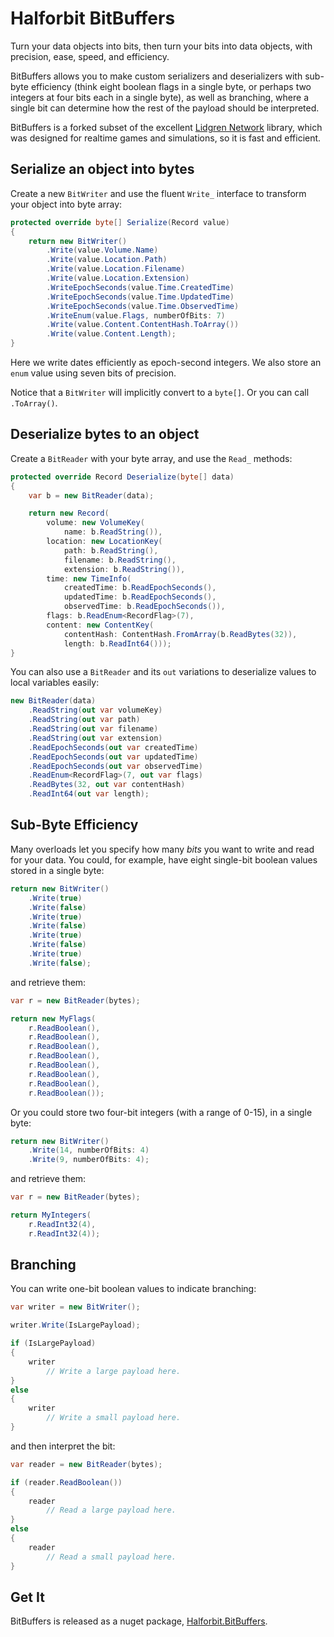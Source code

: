 # Halforbit BitBuffers

Turn your data objects into bits, then turn your bits into data objects, with precision, ease, speed, and efficiency. 

BitBuffers allows you to make custom serializers and deserializers with sub-byte efficiency (think eight boolean flags in a single byte, or perhaps two integers at four bits each in a single byte), as well as branching, where a single bit can determine how the rest of the payload should be interpreted. 

BitBuffers is a forked subset of the excellent [Lidgren Network](https://github.com/lidgren/lidgren-network-gen3) library, which was designed for realtime games and simulations, so it is fast and efficient.

## Serialize an object into bytes

Create a new `BitWriter` and use the fluent `Write_` interface to transform your object into byte array:

```cs
protected override byte[] Serialize(Record value)
{
    return new BitWriter()
        .Write(value.Volume.Name)
        .Write(value.Location.Path)
        .Write(value.Location.Filename)
        .Write(value.Location.Extension)
        .WriteEpochSeconds(value.Time.CreatedTime)
        .WriteEpochSeconds(value.Time.UpdatedTime)
        .WriteEpochSeconds(value.Time.ObservedTime)
        .WriteEnum(value.Flags, numberOfBits: 7)
        .Write(value.Content.ContentHash.ToArray())
        .Write(value.Content.Length);
}
```

Here we write dates efficiently as epoch-second integers. We also store an `enum` value using seven bits of precision.

Notice that a `BitWriter` will implicitly convert to a `byte[]`. Or you can call `.ToArray()`.

## Deserialize bytes to an object

Create a `BitReader` with your byte array, and use the `Read_` methods:

```cs
protected override Record Deserialize(byte[] data)
{
    var b = new BitReader(data);

    return new Record(
        volume: new VolumeKey(
            name: b.ReadString()),
        location: new LocationKey(
            path: b.ReadString(),
            filename: b.ReadString(),
            extension: b.ReadString()),
        time: new TimeInfo(
            createdTime: b.ReadEpochSeconds(),
            updatedTime: b.ReadEpochSeconds(),
            observedTime: b.ReadEpochSeconds()),
        flags: b.ReadEnum<RecordFlag>(7),
        content: new ContentKey(
            contentHash: ContentHash.FromArray(b.ReadBytes(32)),
            length: b.ReadInt64()));
}
```

You can also use a `BitReader` and its `out` variations to deserialize values to local variables easily:

```cs
new BitReader(data)
    .ReadString(out var volumeKey)
    .ReadString(out var path)
    .ReadString(out var filename)
    .ReadString(out var extension)
    .ReadEpochSeconds(out var createdTime)
    .ReadEpochSeconds(out var updatedTime)
    .ReadEpochSeconds(out var observedTime)
    .ReadEnum<RecordFlag>(7, out var flags)
    .ReadBytes(32, out var contentHash)
    .ReadInt64(out var length);
```

## Sub-Byte Efficiency

Many overloads let you specify how many _bits_ you want to write and read for your data. You could, for example, have eight single-bit boolean values stored in a single byte:

```cs
return new BitWriter()
    .Write(true)
    .Write(false)
    .Write(true)
    .Write(false)
    .Write(true)
    .Write(false)
    .Write(true)
    .Write(false);
```

and retrieve them:

```cs
var r = new BitReader(bytes);

return new MyFlags(
    r.ReadBoolean(),
    r.ReadBoolean(),
    r.ReadBoolean(),
    r.ReadBoolean(),
    r.ReadBoolean(),
    r.ReadBoolean(),
    r.ReadBoolean(),
    r.ReadBoolean());
```

Or you could store two four-bit integers (with a range of 0-15), in a single byte:

```cs
return new BitWriter()
    .Write(14, numberOfBits: 4)
    .Write(9, numberOfBits: 4);
```

and retrieve them:

```cs
var r = new BitReader(bytes);

return MyIntegers(
    r.ReadInt32(4),
    r.ReadInt32(4));
```

## Branching

You can write one-bit boolean values to indicate branching:

```cs
var writer = new BitWriter();

writer.Write(IsLargePayload);

if (IsLargePayload)
{
    writer
        // Write a large payload here.
}
else
{
    writer
        // Write a small payload here.
}
```

and then interpret the bit:

```cs
var reader = new BitReader(bytes);

if (reader.ReadBoolean())
{
    reader
        // Read a large payload here.
}
else
{
    reader
        // Read a small payload here.
}
```

## Get It

BitBuffers is released as a nuget package, [Halforbit.BitBuffers](https://www.nuget.org/packages/Halforbit.BitBuffers).